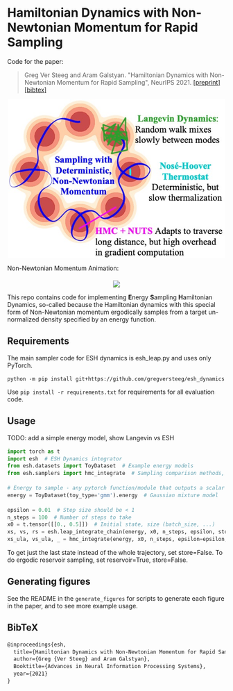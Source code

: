 # Hamiltonian Dynamics with Non-Newtonian Momentum for Rapid Sampling
Code for the paper:

> Greg Ver Steeg and Aram Galstyan. "Hamiltonian Dynamics with Non-Newtonian Momentum for Rapid Sampling", NeurIPS 2021.
> [[preprint]](https://github.com/gregversteeg/esh_dynamics/blob/master/assets/draft.pdf) [[bibtex]](#bibtex)

<p align="center">
<img align="middle" src="./assets/esh.jpg" width="500" />
</p>

Non-Newtonian Momentum Animation:
<p align="center">
<img align="middle" src="./assets/loop.gif" width="500" />
</p>

This repo contains code for implementing **E**nergy **S**ampling **H**amiltonian Dynamics, 
so-called because the Hamiltonian dynamics with this special form of Non-Newtonian momentum 
ergodically samples from a target un-normalized density specified by an energy function. 

## Requirements

The main sampler code for ESH dynamics is esh_leap.py and uses only PyTorch. 
```
python -m pip install git+https://github.com/gregversteeg/esh_dynamics
```
Use ``pip install -r requirements.txt`` for requirements for all evaluation code. 

## Usage
TODO: add a simple energy model, show Langevin vs ESH

```python
import torch as t
import esh  # ESH Dynamics integrator
from esh.datasets import ToyDataset  # Example energy models
from esh.samplers import hmc_integrate  # Sampling comparison methods, like Langevin

# Energy to sample - any pytorch function/module that outputs a scalar per batch item
energy = ToyDataset(toy_type='gmm').energy  # Gaussian mixture model

epsilon = 0.01  # Step size should be < 1
n_steps = 100  # Number of steps to take
x0 = t.tensor([[0., 0.5]])  # Initial state, size (batch_size, ...)
xs, vs, rs = esh.leap_integrate_chain(energy, x0, n_steps, epsilon, store=True)  # "Store" returns whole trajectory
xs_ula, vs_ula, _ = hmc_integrate(energy, x0, n_steps, epsilon=epsilon, k=1, mh_reject=False)  # Unadjusted Langevin Alg
```
To get just the last state instead of the whole trajectory, set store=False. 
To do ergodic reservoir sampling, set reservoir=True, store=False. 


## Generating figures

See the README in the ``generate_figures`` for scripts to generate each figure in the paper, 
and to see more example usage. 


## BibTeX

```markdown
@inproceedings{esh,
  title={Hamiltonian Dynamics with Non-Newtonian Momentum for Rapid Sampling},
  author={Greg {Ver Steeg} and Aram Galstyan},
  Booktitle={Advances in Neural Information Processing Systems},
  year={2021}
}
```

